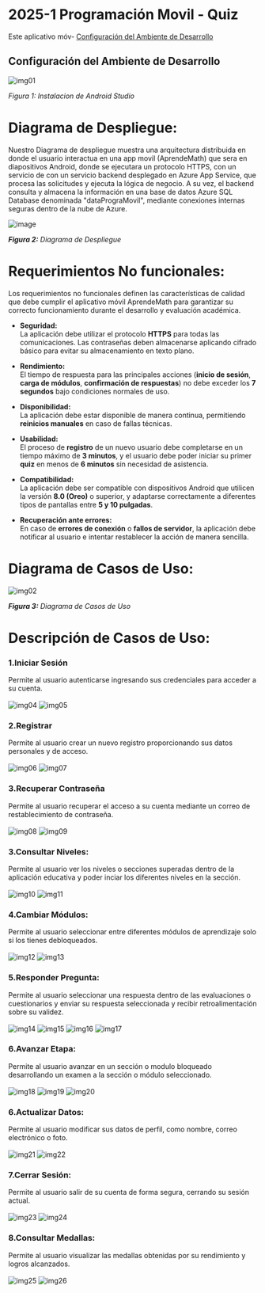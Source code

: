 # 2025-1 Programación Movil - Quiz
Este aplicativo móv- [Configuración del Ambiente de Desarrollo](#configuración-del-ambiente-de-desarrollo)
## Configuración del Ambiente de Desarrollo
![img01](imgs/android.jpg)

*Figura 1: Instalacion de Android Studio*



# Diagrama de Despliegue:

Nuestro Diagrama de despliegue muestra una arquitectura distribuida en donde el usuario interactua en una app movil (AprendeMath) que sera en diapositivos Android, donde se ejecutara un protocolo HTTPS, con un servicio de  con un servicio backend desplegado en Azure App Service, que procesa las solicitudes y ejecuta la lógica de negocio. A su vez, el backend consulta y almacena la información en una base de datos Azure SQL Database denominada "dataPrograMovil", mediante conexiones internas seguras dentro de la nube de Azure. 

![image](https://github.com/user-attachments/assets/8acf84a6-6032-4636-b2a1-5cffc47dfe4c)


*<b>Figura 2:</b> Diagrama de Despliegue*



# Requerimientos No funcionales:
Los requerimientos no funcionales definen las características de calidad que debe cumplir el aplicativo móvil AprendeMath para garantizar su correcto funcionamiento durante el desarrollo y evaluación académica.

- **Seguridad:**  
  La aplicación debe utilizar el protocolo **HTTPS** para todas las comunicaciones. Las contraseñas deben almacenarse aplicando cifrado básico para evitar su almacenamiento en texto plano.

- **Rendimiento:**  
  El tiempo de respuesta para las principales acciones (**inicio de sesión**, **carga de módulos**, **confirmación de respuestas**) no debe exceder los **7 segundos** bajo condiciones normales de uso.

- **Disponibilidad:**  
  La aplicación debe estar disponible de manera continua, permitiendo **reinicios manuales** en caso de fallas técnicas.

- **Usabilidad:**  
  El proceso de **registro** de un nuevo usuario debe completarse en un tiempo máximo de **3 minutos**, y el usuario debe poder iniciar su primer **quiz** en menos de **6 minutos** sin necesidad de asistencia.

- **Compatibilidad:**  
  La aplicación debe ser compatible con dispositivos Android que utilicen la versión **8.0 (Oreo)** o superior, y adaptarse correctamente a diferentes tipos de pantallas entre **5 y 10 pulgadas**.

- **Recuperación ante errores:**  
  En caso de **errores de conexión** o **fallos de servidor**, la aplicación debe notificar al usuario e intentar restablecer la acción de manera sencilla.



# Diagrama de Casos de Uso:

![img02](imgs/Diagrama%20de%20Casos%20de%20Uso.jpg)

*<b>Figura 3:</b> Diagrama de Casos de Uso*
# Descripción de Casos de Uso:
### 1.**Iniciar Sesión**
Permite al usuario autenticarse ingresando sus credenciales para acceder a su cuenta.
<br><br>
![img04](imgs/inicial.jpeg)
![img05](imgs/login.jpeg)
### 2.**Registrar**
Permite al usuario crear un nuevo registro proporcionando sus datos personales y de acceso.
<br><br>
![img06](imgs/login.jpeg)
![img07](imgs/registro.jpeg)
### 3.**Recuperar Contraseña**
Permite al usuario recuperar el acceso a su cuenta mediante un correo de restablecimiento de contraseña.
<br><br>
![img08](imgs/login.jpeg)
![img09](imgs/recuperar_contraseña.jpeg)
### 3.**Consultar Niveles:**
Permite al usuario ver los niveles o secciones superadas dentro de la aplicación educativa y poder inciar los diferentes niveles en la sección.
<br><br>
![img10](imgs/Principal.jpeg)
![img11](imgs/start_nivel.jpeg)
### 4.**Cambiar Módulos:**
Permite al usuario seleccionar entre diferentes módulos de aprendizaje solo si los tienes debloqueados.
<br><br>
![img12](imgs/Principal.jpeg)
![img13](imgs/cambiar_modulos.jpeg)
### 5.**Responder Pregunta:**
Permite al usuario seleccionar una respuesta dentro de las evaluaciones o cuestionarios y enviar su respuesta seleccionada y recibir retroalimentación sobre su validez.
<br><br>
![img14](imgs/quiz.jpeg)
![img15](imgs/quiz_correcto.jpeg)
![img16](imgs/quiz_incorrecto.jpeg)
![img17](imgs/quiz_final.jpeg)
### 6.**Avanzar Etapa:**
Permite al usuario avanzar en un sección o modulo bloqueado desarrollando un examen a la sección o módulo seleccionado.
<br><br>
![img18](imgs/Principal.jpeg)
![img19](imgs/cambiar_modulos.jpeg)
![img20](imgs/examen.jpeg)
### 6.**Actualizar Datos:**
Permite al usuario modificar sus datos de perfil, como nombre, correo electrónico o foto.
<br><br>
![img21](imgs/perfil.jpeg)
![img22](imgs/editar_usuario.jpeg)
### 7.**Cerrar Sesión:** 
Permite al usuario salir de su cuenta de forma segura, cerrando su sesión actual.
<br><br>
![img23](imgs/perfil.jpeg)
![img24](imgs/cerrar_sesión.jpeg)
### 8.**Consultar Medallas:**
Permite al usuario visualizar las medallas obtenidas por su rendimiento y logros alcanzados.
<br><br>
![img25](imgs/insignias.jpeg)
![img26](imgs/ver_insignia.jpeg)



